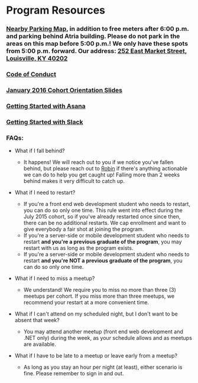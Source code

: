 # Program Resources

### [Nearby Parking Map](https://drive.google.com/file/d/0B28qs3pVLuXSOU1UYmlVa1pLYVE/view?usp=sharing), in addition to free meters after 6:00 p.m. and parking behind Atria building.  Please do not park in the areas on this map before 5:00 p.m.!  We only have these spots from 5:00 p.m. forward.  Our address: [252 East Market Street, Louisville, KY 40202](https://goo.gl/maps/oXXfagr1i352)

### [Code of Conduct](https://drive.google.com/file/d/0B28qs3pVLuXSTGhWbU1JWng0YWM/view?usp=sharing)

### [January 2016 Cohort Orientation Slides](https://drive.google.com/file/d/0B28qs3pVLuXScXFEcGs3U3lub0U/view?usp=sharing)

### [Getting Started with Asana](https://youtu.be/z-6lizP0N44?list=PLKFlVlvK_fALqdIc8DQNsYwIY2bCDNZfX)

### [Getting Started with Slack](https://youtu.be/ZSf3tdHERkk?list=PLKFlVlvK_fALqdIc8DQNsYwIY2bCDNZfX)

### FAQs:
* What if I fall behind?
    * It happens!  We will reach out to you if we notice you've fallen behind, but please reach out to [Robin](mailto:robin@codelouisville.org) if there's anything actionable we can do to help you get caught up!  Falling more than 2 weeks behind makes it very difficult to catch up.

* What if I need to restart?
    * If you're a front end web development student who needs to restart, you can do so only one time.  This rule went into effect during the July 2015 cohort, so if you've already restarted once since then, there can be no additional restarts.  We cap enrollment and want to give everybody a fair shot at joining the program.
    * If you're a server-side or mobile development student who needs to restart **and you're a previous graduate of the program**, you may restart with us as long as the program exists.
    * If you're a server-side or mobile development student who needs to restart **and you're NOT a previous graduate of the program**, you can do so only one time.

* What if I need to miss a meetup?
    * We understand!  We require you to miss no more than three (3) meetups per cohort.  If you miss more than three meetups, we recommend your restart at a more convenient time.

* What if I can't attend on my scheduled night, but I don't want to be absent that week?
    * You may attend another meetup (front end web development and .NET only) during the week, as your schedule allows and as meetups are available.

* What if I have to be late to a meetup or leave early from a meetup?
    * As long as you stay an hour per night (at least), either scenario is fine.  Please remember to sign in and out.
